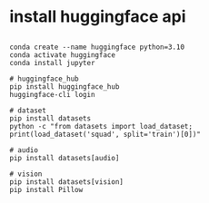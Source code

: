 
# install huggingface api

##

```shell
conda create --name huggingface python=3.10
conda activate huggingface
conda install jupyter
```

```shell
# huggingface_hub
pip install huggingface_hub
huggingface-cli login
```

```shell
# dataset
pip install datasets
python -c "from datasets import load_dataset; print(load_dataset('squad', split='train')[0])"

# audio
pip install datasets[audio]

# vision
pip install datasets[vision]
pip install Pillow
```